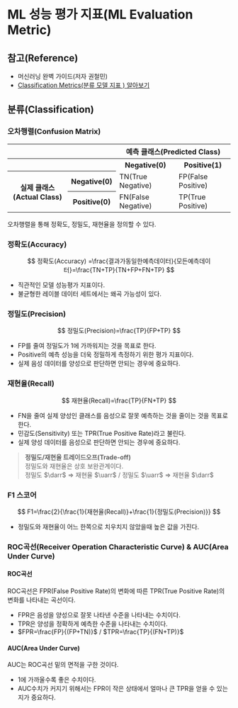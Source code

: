 # ML 성능 평가 지표(ML Evaluation Metric)
## 참고(Reference)
- 머신러닝 완벽 가이드(저자 권철민)
- [Classification Metrics(분류 모델 지표 ) 알아보기](https://only-wanna.tistory.com/entry/Classification-Metrics%EB%B6%84%EB%A5%98-%EB%AA%A8%EB%8D%B8-%EC%A7%80%ED%91%9C-%EC%95%8C%EC%95%84%EB%B3%B4%EA%B8%B0-TPR-FPR%EA%B3%BC-ROC-Curve-%EC%82%AC%EC%9D%B4-%EA%B4%80%EA%B3%84-%EB%B0%8F-AUC)
## 분류(Classification)
### 오차행렬(Confusion Matrix)
<table>
    <tr>
        <td></td>
        <td></td>
        <th scope="col" colspan="2">예측 클래스(Predicted Class)</th>
    </tr>
    <tr>
        <th></th>
        <th></th>
        <th>Negative(0)</th>
        <th>Positive(1)</th>
    </tr>
    <tr>
        <th rowspan="2">실제 클래스(Actual Class)</th>
        <th>Negative(0)</th>
        <td>TN(True Negative)</td>
        <td>FP(False Positive)</td>
    </tr>
    <tr>
        <th>Positive(0)</th>
        <td>FN(False Negative)</td>
        <td>TP(True Positive)</td>
    </tr>
</table>

오차행렬을 통해 정확도, 정밀도, 재현율을 정의할 수 있다.
### 정확도(Accuracy)
$$
정확도(Accuracy)
=\frac{결과가동일한예측데이터}{모든예측데이터}=\frac{TN+TP}{TN+FP+FN+TP}
$$
- 직관적인 모델 성능평가 지표이다.
- 불균형한 레이블 데이터 세트에서는 왜곡 가능성이 있다.
### 정밀도(Precision)
$$
정밀도(Precision)=\frac{TP}{FP+TP}
$$
- FP를 줄여 정밀도가 1에 가까워지는 것을 목표로 한다.
- Positive의 예측 성능을 더욱 정밀하게 측정하기 위한 평가 지표이다.
- 실제 음성 데이터를 양성으로 판단하면 안되는 경우에 중요하다.
### 재현율(Recall)
$$
재현율(Recall)=\frac{TP}{FN+TP}
$$
- FN을 줄여 실제 양성인 클래스를 음성으로 잘못 예측하는 것을 줄이는 것을 목표로 한다.
- 민감도(Sensitivity) 또는 TPR(True Positive Rate)라고 불린다.
- 실제 양성 데이터를 음성으로 판단하면 안되는 경우에 중요하다.
> **정밀도/재현율 트레이드오프(Trade-off)**   
정밀도와 재현율은 상호 보완관계이다.  
정밀도 $\darr$ => 재현율 $\uarr$ / 정밀도 $\uarr$ => 재현율 $\darr$
### F1 스코어
$$
F1=\frac{2}{\frac{1}{재현율(Recall)}+\frac{1}{정밀도(Precision)}}
$$
- 정밀도와 재현율이 어느 한쪽으로 치우치지 않았을때 높은 값을 가진다.
### ROC곡선(Receiver Operation Characteristic Curve) & AUC(Area Under Curve)
#### ROC곡선
ROC곡선은 FPR(False Positive Rate)의 변화에 따른 TPR(True Positive Rate)의 변화를 나타내는 곡선이다.  
- FPR은 음성을 양성으로 잘못 나타낸 수준을 나타내는 수치이다.
- TPR은 양성을 정확하게 예측한 수준을 나타내는 수치이다.  
- $FPR=\frac{FP}{(FP+TN)}$ / $TPR=\frac{TP}{(FN+TP)}$
#### AUC(Area Under Curve)
AUC는 ROC곡선 밑의 면적을 구한 것이다. 
- 1에 가까울수록 좋은 수치이다.
- AUC수치가 커지기 위해서는 FPR이 작은 상태에서 얼마나 큰 TPR을 얻을 수 있는지가 중요하다.

